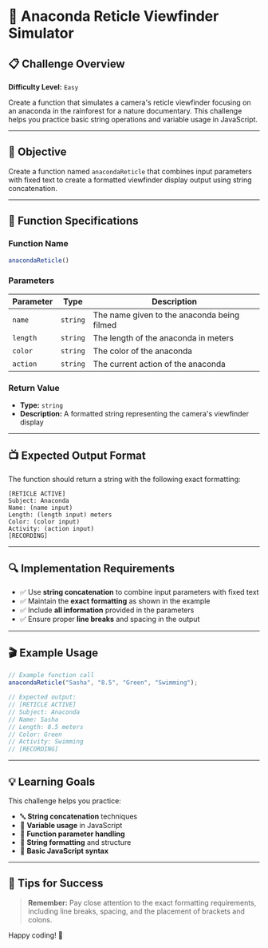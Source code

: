 # 🐍 Anaconda Reticle Viewfinder Simulator

## 📋 Challenge Overview

**Difficulty Level:** `Easy`

Create a function that simulates a camera's reticle viewfinder focusing on an anaconda in the rainforest for a nature documentary. This challenge helps you practice basic string operations and variable usage in JavaScript.

---

## 🎯 Objective

Create a function named `anacondaReticle` that combines input parameters with fixed text to create a formatted viewfinder display output using string concatenation.

---

## 📝 Function Specifications

### Function Name
```javascript
anacondaReticle()
```

### Parameters

| Parameter | Type | Description |
|-----------|------|-------------|
| `name` | `string` | The name given to the anaconda being filmed |
| `length` | `string` | The length of the anaconda in meters |
| `color` | `string` | The color of the anaconda |
| `action` | `string` | The current action of the anaconda |

### Return Value
- **Type:** `string`
- **Description:** A formatted string representing the camera's viewfinder display

---

## 📺 Expected Output Format

The function should return a string with the following exact formatting:

```
[RETICLE ACTIVE]
Subject: Anaconda
Name: (name input)
Length: (length input) meters
Color: (color input)
Activity: (action input)
[RECORDING]
```

---

## 🔍 Implementation Requirements

- ✅ Use **string concatenation** to combine input parameters with fixed text
- ✅ Maintain the **exact formatting** as shown in the example
- ✅ Include **all information** provided in the parameters
- ✅ Ensure proper **line breaks** and spacing in the output

---

## 🎬 Example Usage

```javascript
// Example function call
anacondaReticle("Sasha", "8.5", "Green", "Swimming");

// Expected output:
// [RETICLE ACTIVE]
// Subject: Anaconda
// Name: Sasha
// Length: 8.5 meters
// Color: Green
// Activity: Swimming
// [RECORDING]
```

---

## 💡 Learning Goals

This challenge helps you practice:

- 🔤 **String concatenation** techniques
- 🔧 **Variable usage** in JavaScript
- 📝 **Function parameter handling**
- 🎨 **String formatting** and structure
- 🧩 **Basic JavaScript syntax**

---

## 🌟 Tips for Success

> **Remember:** Pay close attention to the exact formatting requirements, including line breaks, spacing, and the placement of brackets and colons.

Happy coding! 🚀
